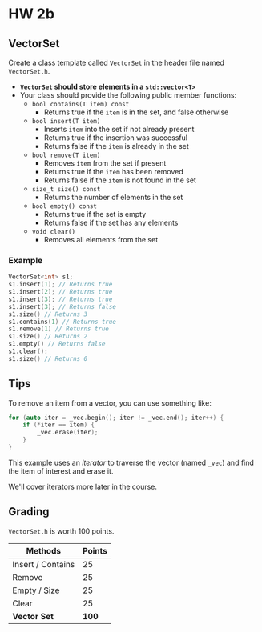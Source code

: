 # HW 2b

## VectorSet

Create a class template called `VectorSet` in the header file named `VectorSet.h`.

- **`VectorSet` should store elements in a `std::vector<T>`**
- Your class should provide the following public member functions:
  - `bool contains(T item) const`
    - Returns true if the `item` is in the set, and false otherwise
  - `bool insert(T item)`
    - Inserts `item` into the set if not already present
    - Returns true if the insertion was successful
    - Returns false if the `item` is already in the set
  - `bool remove(T item)`
    - Removes `item` from the set if present
    - Returns true if the `item` has been removed
    - Returns false if the `item` is not found in the set
  - `size_t size() const`
    - Returns the number of elements in the set
  - `bool empty() const`
    - Returns true if the set is empty
    - Returns false if the set has any elements
  - `void clear()`
    - Removes all elements from the set

### Example

```cpp
VectorSet<int> s1;
s1.insert(1); // Returns true
s1.insert(2); // Returns true
s1.insert(3); // Returns true
s1.insert(3); // Returns false
s1.size() // Returns 3
s1.contains(1) // Returns true
s1.remove(1) // Returns true
s1.size() // Returns 2
s1.empty() // Returns false
s1.clear();
s1.size() // Returns 0
```

## Tips

To remove an item from a vector, you can use something like:

```c++
for (auto iter = _vec.begin(); iter != _vec.end(); iter++) {
    if (*iter == item) {
        _vec.erase(iter);
    }
}
```

This example uses an *iterator* to traverse the vector (named `_vec`) and find the item of interest and erase it. 

We'll cover iterators more later in the course.

## Grading

`VectorSet.h` is worth 100 points.

| Methods           | Points   |
|-------------------|----------|
| Insert / Contains | 25       |
| Remove            | 25       |
| Empty / Size      | 25       |
| Clear             | 25       |
| **Vector Set**    | **100**  |

